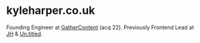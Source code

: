# kyleharper.co.uk

Founding Engineer at [GatherContent](http://gathercontent.com) (acq 22).
Previously Frontend Lead at [JH](https://wearejh.com/) & [Un.titled](https://un.titled.com/).